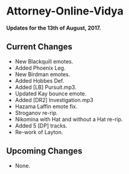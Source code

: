 # Attorney-Online-Vidya
__Updates for the 13th of August, 2017.__

## Current Changes
* New Blackquill emotes.
* Added Phoenix Leg.
* New Birdman emotes.
* Added Hobbes Def.
* Added [LB] Pursuit.mp3.
* Updated Kay bounce emote.
* Added [DR2] Investigation.mp3
* Hazama Laffin emote fix.
* Stroganov re-rip.
* Nikomina with Hat and without a Hat re-rip.
* Added 5 [DP] tracks.
* Re-work of Layton.

## Upcoming Changes
* None.
